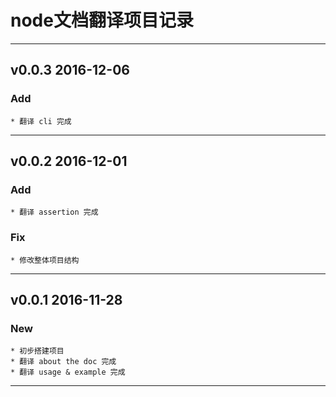 # node文档翻译项目记录

---

## v0.0.3 2016-12-06

### Add
	
	* 翻译 cli 完成

---

## v0.0.2 2016-12-01

### Add
	
	* 翻译 assertion 完成

### Fix

	* 修改整体项目结构	
---

## v0.0.1 2016-11-28

### New

	* 初步搭建项目
	* 翻译 about the doc 完成
	* 翻译 usage & example 完成

---